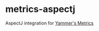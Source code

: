 metrics-aspectj
===============

AspectJ integration for [Yammer's Metrics](http://metrics.codahale.com/)
